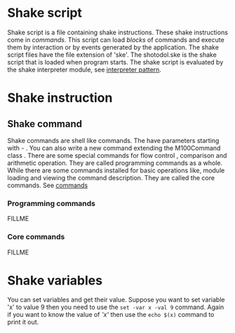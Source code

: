Shake script
============

Shake script is a file containing shake instructions. These shake instructions come in _commands_. This script can load _blocks_ of commands and execute them by interaction or by events generated by the application. The shake script files have the file extension of 'ske'. The shotodol.ske is the shake script that is loaded when program starts. The shake script is evaluated by the shake interpreter module, see [interpreter pattern](http://en.wikipedia.org/wiki/Interpreter_pattern).

Shake instruction
=================

## Shake command

Shake commands are shell like commands. The have parameters starting with *-* . You can also write a new command extending the M100Command class . There are some special commands for flow control , comparison and arithmetic operation. They are called programming commands as a whole. While there are some commands installed for basic operations like, module loading and viewing the command description. They are called the core commands. See [commands](../../core/commands/README.md)

### Programming commands

FILLME

### Core commands

FILLME

Shake variables
================

You can set variables and get their value. Suppose you want to set variable 'x' to value 9 then you need to use the `set -var x -val 9` command. Again if you want to know the value of _'x'_ then use the `echo $(x)` command to print it out.

